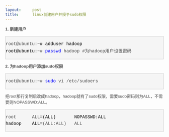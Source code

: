 ```yaml
---
layout:     post
title:      linux创建用户并授予sudo权限
---
```

<div id="article_content" class="article_content clearfix csdn-tracking-statistics" data-pid="blog" data-mod="popu_307" data-dsm="post">
								            <link rel="stylesheet" href="https://csdnimg.cn/release/phoenix/template/css/ck_htmledit_views-f76675cdea.css">
						<div class="htmledit_views" id="content_views">
                
<p style="line-height:19px;color:rgb(75,75,75);font-family:Verdana, Geneva, Arial, Helvetica, sans-serif;font-size:13px;">
<strong>1. 新建用户</strong></p>
<div class="cnblogs_code" style="background-color:rgb(245,245,245);font-family:'Courier New';border:1px solid rgb(204,204,204);overflow:auto;color:rgb(75,75,75);">
<pre style="font-family:'Courier New';">root@ubuntu:~<span style="line-height:1.5;color:rgb(0,0,0);"># adduser hadoop
root@ubuntu:</span>~# <span style="line-height:1.5;color:rgb(0,0,255);">passwd</span> hadoop #为hadoop用户设置密码</pre>
</div>
<p style="line-height:19px;color:rgb(75,75,75);font-family:Verdana, Geneva, Arial, Helvetica, sans-serif;font-size:13px;">
<strong>2. 为hadoop用户添加sudo权限</strong></p>
<div class="cnblogs_code" style="background-color:rgb(245,245,245);font-family:'Courier New';border:1px solid rgb(204,204,204);overflow:auto;color:rgb(75,75,75);">
<pre style="font-family:'Courier New';">root@ubuntu:~# <span style="line-height:1.5;color:rgb(0,0,255);">sudo</span> vi /etc/sudoers</pre>
</div>
<p style="line-height:19px;color:rgb(75,75,75);font-family:Verdana, Geneva, Arial, Helvetica, sans-serif;font-size:13px;">
把root那行复制后改成hadoop，hadoop就有了sudo权限，需要sudo密码则为ALL，不需要则NOPASSWD:ALL。</p>
<div class="cnblogs_code" style="background-color:rgb(245,245,245);font-family:'Courier New';border:1px solid rgb(204,204,204);overflow:auto;color:rgb(75,75,75);">
<pre style="font-family:'Courier New';">root      ALL=<span style="line-height:1.5;color:rgb(0,0,0);">(ALL)       NOPASSWD:ALL
hadoop    ALL</span>=(ALL:ALL)   ALL</pre>
</div>
            </div>
                </div>